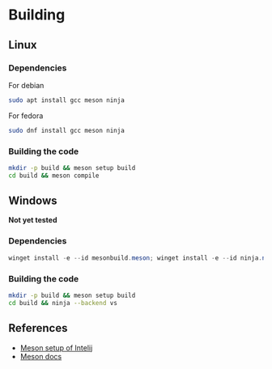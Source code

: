 # Building

## Linux

### Dependencies
For debian
```bash
sudo apt install gcc meson ninja
```

For fedora
```bash
sudo dnf install gcc meson ninja
```

### Building the code
```bash
mkdir -p build && meson setup build
cd build && meson compile
```
## Windows
**Not yet tested**
### Dependencies
```powershell
winget install -e --id mesonbuild.meson; winget install -e --id ninja.ninja
```
### Building the code
```bash
mkdir -p build && meson setup build
cd build && ninja --backend vs
```

## References
- [Meson setup of Intelij](https://blog.jetbrains.com/clion/2021/01/working-with-meson-in-clion-using-compilation-db/)
- [Meson docs](https://mesonbuild.com/)